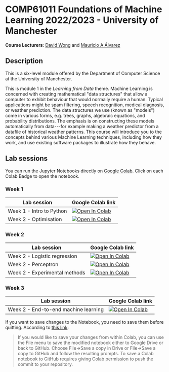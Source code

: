 # COMP61011 Foundations of Machine Learning 2022/2023 - University of Manchester

**Course Lecturers**: [David Wong](https://personalpages.manchester.ac.uk/staff/david.wong/default.htm) and [Mauricio A Álvarez](https://maalvarezl.github.io/)

## Description

This is a six-level module offered by the Department of Computer Science at the University of Manchester.

This is module 1 in the *Learning from Data* theme. Machine Learning is concerned with creating mathematical "data structures" that allow a computer to exhibit behaviour that would normally require a human. Typical applications might be spam filtering, speech recognition, medical diagnosis, or weather prediction. The data structures we use (known as "models") come in various forms, e.g. trees, graphs, algebraic equations, and probability distributions. The emphasis is on constructing these models automatically from data---for example making a weather predictor from a datafile of historical weather patterns. This course will introduce you to the concepts behind various Machine Learning techniques, including how they work, and use existing software packages to illustrate how they behave.

## Lab sessions

You can run the Jupyter Notebooks directly on [Google Colab](https://colab.research.google.com/notebooks/intro.ipynb?utm_source=scs-index). Click on each Colab Badge to open the notebook.

### Week 1

|  Lab session |  Google Colab link |
|----------------|--------------------|
|Week 1 - Intro to Python |  [![Open In Colab](https://colab.research.google.com/assets/colab-badge.svg)](https://colab.research.google.com/github/maalvarezl/COMP61011-Foundations-of-Machine-Learning-Module/blob/main/Labs/Week%201%20-%20Intro%20to%20Python.ipynb)|
|Week 2 - Optimisation |  [![Open In Colab](https://colab.research.google.com/assets/colab-badge.svg)](https://colab.research.google.com/github/maalvarezl/COMP61011-Foundations-of-Machine-Learning-Module/blob/main/Labs/Week%201%20-%20Optimisation.ipynb)|

### Week 2

|  Lab session |  Google Colab link |
|----------------|--------------------|
|Week 2 - Logistic regression |  [![Open In Colab](https://colab.research.google.com/assets/colab-badge.svg)](https://colab.research.google.com/github/maalvarezl/COMP61011-Foundations-of-Machine-Learning-Module/blob/main/Labs/Week%202%20-%20Logistic%20regression.ipynb)|
|Week 2 - Perceptron |  [![Open In Colab](https://colab.research.google.com/assets/colab-badge.svg)](https://colab.research.google.com/github/maalvarezl/COMP61011-Foundations-of-Machine-Learning-Module/blob/main/Labs/Week%202%20-%20Perceptron.ipynb)|
|Week 2 - Experimental methods |  [![Open In Colab](https://colab.research.google.com/assets/colab-badge.svg)](https://colab.research.google.com/github/maalvarezl/COMP61011-Foundations-of-Machine-Learning-Module/blob/main/Labs/Week%202%20-%20Experimental%20methods.ipynb)|

### Week 3

|  Lab session |  Google Colab link |
|----------------|--------------------|
|Week 2 - End-to-end machine learning |  [![Open In Colab](https://colab.research.google.com/assets/colab-badge.svg)](https://colab.research.google.com/github/maalvarezl/COMP61011-Foundations-of-Machine-Learning-Module/blob/main/Labs/Week%203%20-%20End-to-end%20project%20in%20ML.ipynb)|

<!---

|  Lab session |  Google Colab link |
|----------------|--------------------|
|Lab 1 - Probability and Introduction to Jupyter Notebooks |  [![Open In Colab](https://colab.research.google.com/assets/colab-badge.svg)](https://colab.research.google.com/github/maalvarezl/MLAI/blob/master/Labs/Lab%201%20-%20Probability%20and%20Introduction%20to%20Jupyter%20Notebooks.ipynb)|
|Lab 2 - End-to-end project in ML | [![Open In Colab](https://colab.research.google.com/assets/colab-badge.svg)](https://colab.research.google.com/github/maalvarezl/MLAI/blob/master/Labs/Lab%202%20-%20End-to-end%20project%20in%20ML.ipynb)|
|Lab 3 - Decision trees and ensemble methods | [![Open In Colab](https://colab.research.google.com/assets/colab-badge.svg)](https://colab.research.google.com/github/maalvarezl/MLAI/blob/master/Labs/Lab%203%20-%20Decision%20trees%20and%20ensemble%20methods.ipynb)|
|Lab 4 - Linear regression | [![Open In Colab](https://colab.research.google.com/assets/colab-badge.svg)](https://colab.research.google.com/github/maalvarezl/MLAI/blob/master/Labs/Lab%204%20-%20Linear%20Regression.ipynb)|
|Lab 5 - Automatic Differentiation | [![Open In Colab](https://colab.research.google.com/assets/colab-badge.svg)](https://colab.research.google.com/github/maalvarezl/MLAI/blob/master/Labs/Lab%205%20-%20Automatic%20Differentiation.ipynb)|
|Lab 6 - Logistic regression and PyTorch for deep learning | [![Open In Colab](https://colab.research.google.com/assets/colab-badge.svg)](https://colab.research.google.com/github/maalvarezl/MLAI/blob/master/Labs/Lab%206%20-%20Logistic%20regression%20%26%20pytorch%20for%20DL.ipynb)|
|Lab 7 - Neural Networks | [![Open In Colab](https://colab.research.google.com/assets/colab-badge.svg)](https://colab.research.google.com/github/maalvarezl/MLAI/blob/master/Labs/Lab%207%20-%20Neural%20Networks.ipynb)|
|Lab 8 - Unsupervised Learning | [![Open In Colab](https://colab.research.google.com/assets/colab-badge.svg)](https://colab.research.google.com/github/maalvarezl/MLAI/blob/master/Labs/Lab%208%20-%20Unsupervised%20learning.ipynb)|
|Lab 9 - Generative Models | [![Open In Colab](https://colab.research.google.com/assets/colab-badge.svg)](https://colab.research.google.com/github/maalvarezl/MLAI/blob/master/Labs/Lab%209%20-%20Generative%20Model.ipynb)|

--->

If you want to save changes to the Notebook, you need to save them before quitting. According to [this link](https://colab.research.google.com/github/googlecolab/colabtools/blob/master/notebooks/colab-github-demo.ipynb#scrollTo=Rmai0dD30XzL):

> If you would like to save your changes from within Colab, you can use the File menu to save the modified notebook either to Google Drive or back to GitHub. Choose File→Save a copy in Drive or File→Save a copy to GitHub and follow the resulting prompts. To save a Colab notebook to GitHub requires giving Colab permission to push the commit to your repository.
